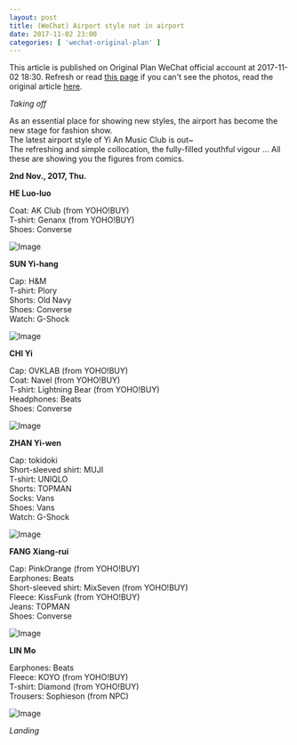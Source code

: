 ```yaml
---
layout: post
title: (WeChat) Airport style not in airport
date: 2017-11-02 23:00
categories: [ 'wechat-original-plan' ]
---
```


This article is published on Original Plan WeChat official account at 2017-11-02 18:30. Refresh or read [this page](https://github.com/Quadrifolium/originalplan/blob/gh-pages/_posts/WeChat/2017-11-02-WeChat-Original-Plan.md) if you can't see the photos, read the original article [here](https://mp.weixin.qq.com/s/M2hmTKES2tNNinwzT5J7ew).

<!-- more -->

*Taking off*

As an essential place for showing new styles, the airport has become the new stage for fashion show.  
The latest airport style of Yi An Music Club is out~  
The refreshing and simple collocation, the fully-filled youthful vigour … All these are showing you the figures from comics.

**2nd Nov., 2017, Thu.**

**HE Luo-luo**

Coat: AK Club (from YOHO!BUY)  
T-shirt: Genanx (from YOHO!BUY)  
Shoes: Converse

![Image](https://mmbiz.qpic.cn/mmbiz_jpg/XOMVurd7hjTzv3Zia2rIwhdFtbG0tXias1ncfUcCWuJx3pJM714BXrlGmOiaUSfnoFyZnEGhI0N53WMpcHxJve8PQ/640)

**SUN Yi-hang**

Cap: H&M  
T-shirt: Plory  
Shorts: Old Navy  
Shoes: Converse  
Watch: G-Shock

![Image](https://mmbiz.qpic.cn/mmbiz_jpg/XOMVurd7hjTDB6qxJFmrlopkz5VpjgiatrAuq6W3tAsQxD3vuxaicGDbrlrhS9W7DsrSCfsWtxty8SskA3cA6xSA/640)

**CHI Yi**

Cap: OVKLAB (from YOHO!BUY)  
Coat: Navel (from YOHO!BUY)  
T-shirt: Lightning Bear (from YOHO!BUY)  
Headphones: Beats  
Shoes: Converse

![Image](http://mmbiz.qpic.cn/mmbiz_jpg/XOMVurd7hjTzv3Zia2rIwhdFtbG0tXias1QQQHynezZSmJYv3AKAicGeia3TvOOqMCl1k87ibDEGJGbDbtKTD3qtUrA/640)

**ZHAN Yi-wen**

Cap: tokidoki  
Short-sleeved shirt: MUJI  
T-shirt: UNIQLO  
Shorts: TOPMAN  
Socks: Vans  
Shoes: Vans  
Watch: G-Shock

![Image](https://mmbiz.qpic.cn/mmbiz_jpg/XOMVurd7hjTDB6qxJFmrlopkz5Vpjgiat2qrxt3NumVfsGVSBky9TAcYS0eSXiavJbqsLlIIE6c0m6E5fSlUknWQ/640)

**FANG Xiang-rui**

Cap: PinkOrange (from YOHO!BUY)  
Earphones: Beats  
Short-sleeved shirt: MixSeven (from YOHO!BUY)  
Fleece: KissFunk (from YOHO!BUY)  
Jeans: TOPMAN  
Shoes: Converse

![Image](https://mmbiz.qpic.cn/mmbiz_jpg/XOMVurd7hjTzv3Zia2rIwhdFtbG0tXias1U2PfJCoBJggia9TtF5sH9ykjRTf8FaONDmFUN1RNwJAh5af23BY7JXA/640)

**LIN Mo**

Earphones: Beats  
Fleece: KOYO (from YOHO!BUY)  
T-shirt: Diamond (from YOHO!BUY)  
Trousers: Sophieson (from NPC)

![Image](http://mmbiz.qpic.cn/mmbiz_jpg/XOMVurd7hjTzv3Zia2rIwhdFtbG0tXias15bDxgOgP27YGVRr6ic5xx2b1b1DoicHHT74BriayNGtG4ub0uJDE5KYTA/640)

*Landing*
